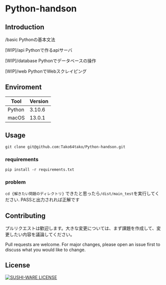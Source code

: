 # Python-handson

## Introduction
/basic Pythonの基本文法

[WIP]/api   Pythonで作るapiサーバ

[WIP]/database Pythonでデータベースの操作

[WIP]/web PythonでWebスクレイピング

## Enviroment
| Tool | Version |
| ------ | -------|
| Python | 3.10.6 |
| macOS | 13.0.1 |

## Usage

``` git clone git@github.com:Tako64tako/Python-handson.git ```

### requirements
``` pip install -r requirements.txt ```

### problem
``` cd {解きたい問題のディレクトリ} ```
できたと思ったら```/dist/main_test```を実行してください.
PASSと出力されれば正解です

## Contributing

プルリクエストは歓迎します。大きな変更については、まず課題を作成して、変更したい内容を議論してください。

Pull requests are welcome. For major changes, please open an issue first to discuss what you would like to change.

## License

[![SUSHI-WARE LICENSE](https://img.shields.io/badge/license-SUSHI--WARE%F0%9F%8D%A3-blue.svg)](https://github.com/MakeNowJust/sushi-ware)
